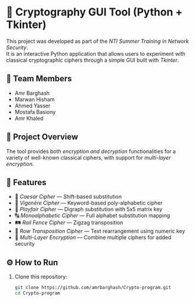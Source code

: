# 🔐 Cryptography GUI Tool (Python + Tkinter)

This project was developed as part of the *NTI Summer Training in Network Security*.  
It is an interactive Python application that allows users to experiment with classical cryptographic ciphers through a simple GUI built with *Tkinter*.  

## 👥 Team Members
- Amr Barghash  
- Marwan Hisham  
- Ahmed Yasser  
- Mostafa Basiony  
- Amr Khaled  

## 📝 Project Overview
The tool provides both *encryption and decryption* functionalities for a variety of well-known classical ciphers, with support for *multi-layer encryption*.  

## 🚀 Features
- 🔁 *Caesar Cipher* — Shift-based substitution  
- 🔐 *Vigenère Cipher* — Keyword-based poly-alphabetic cipher  
- 🧩 *Playfair Cipher* — Digraph substitution with 5x5 matrix key  
- 🔠 *Monoalphabetic Cipher* — Full alphabet substitution mapping  
- 🛤 *Rail Fence Cipher* — Zigzag transposition  
- 🧮 *Row Transposition Cipher* — Text rearrangement using numeric key  
- 🧬 *Multi-Layer Encryption* — Combine multiple ciphers for added security  

## ⚙ How to Run
1. Clone this repository:
   ```bash
   git clone https://github.com/amrbarghash/Crypto-program.git
   cd Crypto-program
